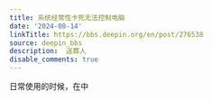 ```yaml
---
title: 系统经常性卡死无法控制电脑
date: '2024-08-14'
linkTitle: https://bbs.deepin.org/en/post/276538
source: deepin_bbs
description:  送葬人 
disable_comments: true
---
```

日常使用的时候，在中
